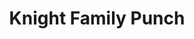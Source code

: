 ---
title: Knight Family Punch
description:
tags: family drink
source:
yield: 
ingredients: 
- 2 large cans orange juice
- 1 large can pineapple
- 2 pk strawberry Kool-Aid + sugar
- 3 lemons ( squeezed)
- 1/2 gal orange sherbet
- Club Soda
- Gingerale
- Sprite
instructions: 
- Combine
- Enjoy
---
